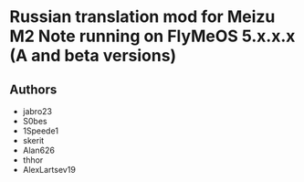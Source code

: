 # Russian translation mod for Meizu M2 Note running on FlyMeOS 5.x.x.x (A and beta versions)

Authors
-------------------

- jabro23
- S0bes
- 1Speede1
- skerit
- Alan626
- thhor
- AlexLartsev19
